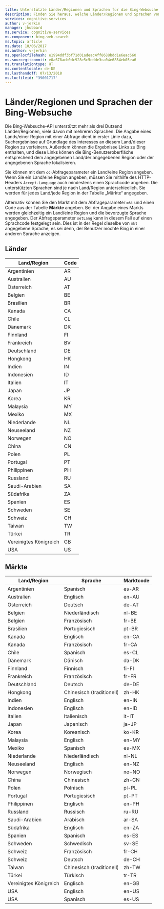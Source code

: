 ```yaml
---
title: Unterstützte Länder/Regionen und Sprachen für die Bing-Websuche-API in Azure | Microsoft-Dokumentation
description: Finden Sie heraus, welche Länder/Regionen und Sprachen von der Bing-Websuche-API unterstützt werden.
services: cognitive-services
author: v-jerkin
manager: jhubbard
ms.service: cognitive-services
ms.component: bing-web-search
ms.topic: article
ms.date: 10/06/2017
ms.author: v-jerkin
ms.openlocfilehash: e1994ddf3bf71d01adeac4ff8688bdd1e6eac660
ms.sourcegitcommit: e0a678acb0dc928e5c5edde3ca04e6854eb05ea6
ms.translationtype: HT
ms.contentlocale: de-DE
ms.lasthandoff: 07/13/2018
ms.locfileid: "39001717"
---
```

# <a name="bing-web-search-countriesregions-and-languages"></a>Länder/Regionen und Sprachen der Bing-Websuche

Die Bing-Websuche-API unterstützt mehr als drei Dutzend Länder/Regionen, viele davon mit mehreren Sprachen. Die Angabe eines Lands/einer Region mit einer Abfrage dient in erster Linie dazu, Suchergebnisse auf Grundlage des Interesses an diesem Land/dieser Region zu verfeinern. Außerdem können die Ergebnisse Links zu Bing enthalten, und diese Links können die Bing-Benutzeroberfläche entsprechend dem angegebenen Land/der angegebenen Region oder der angegebenen Sprache lokalisieren.

Sie können mit dem `cc`-Abfrageparameter ein Land/eine Region angeben. Wenn Sie ein Land/eine Region angeben, müssen Sie mithilfe des HTTP-Headers `Accept-Language` auch mindestens einen Sprachcode angeben. Die unterstützten Sprachen sind je nach Land/Region unterschiedlich. Sie werden für jedes Land/jede Region in der Tabelle „Märkte“ angegeben.

Alternativ können Sie den Markt mit dem Abfrageparameter `mkt` und einen Code aus der Tabelle **Märkte** angeben. Bei der Angabe eines Markts werden gleichzeitig ein Land/eine Region und die bevorzugte Sprache angegeben. Der Abfrageparameter `setLang` kann in diesem Fall auf einen Sprachcode festgelegt sein. Dies ist in der Regel dieselbe von `mkt` angegebene Sprache, es sei denn, der Benutzer möchte Bing in einer anderen Sprache anzeigen.

## <a name="countries"></a>Länder

|Land/Region|Code|
|-------|----|
|Argentinien|AR|
|Australien|AU|
|Österreich|AT|
|Belgien|BE|
|Brasilien|BR|
|Kanada|CA|
|Chile|CL|
|Dänemark|DK|
|Finnland|FI|
|Frankreich|BV|
|Deutschland|DE|
|Hongkong|HK|
|Indien|IN|
|Indonesien|ID|
|Italien|IT|
|Japan|JP|
|Korea|KR|
|Malaysia|MY|
|Mexiko|MX|
|Niederlande|NL|
|Neuseeland|NZ|
|Norwegen|NO|
|China|CN|
|Polen|PL|
|Portugal|PT|
|Philippinen|PH|
|Russland|RU|
|Saudi-Arabien|SA|
|Südafrika|ZA|
|Spanien|ES|
|Schweden|SE|
|Schweiz|CH|
|Taiwan|TW|
|Türkei|TR|
|Vereinigtes Königreich|GB|
|USA|US|


## <a name="markets"></a>Märkte

|Land/Region|Sprache|Marktcode|
|-------|--------|-----------|
|Argentinien|Spanisch|es-AR|
|Australien|Englisch|en-AU|
|Österreich|Deutsch|de-AT|
|Belgien|Niederländisch|nl-BE|
|Belgien|Französisch|fr-BE|
|Brasilien|Portugiesisch|pt-BR|
|Kanada|Englisch|en-CA|
|Kanada|Französisch|fr-CA|
|Chile|Spanisch|es-CL|
|Dänemark|Dänisch|da-DK|
|Finnland|Finnisch|fi-FI|
|Frankreich|Französisch|fr-FR|
|Deutschland|Deutsch|de-DE|
|Hongkong|Chinesisch (traditionell)|zh-HK|
|Indien|Englisch|en-IN|
|Indonesien|Englisch|en-ID|
|Italien|Italienisch|it-IT|
|Japan|Japanisch|ja-JP|
|Korea|Koreanisch|ko-KR|
|Malaysia|Englisch|en-MY|
|Mexiko|Spanisch|es-MX|
|Niederlande|Niederländisch|nl-NL|
|Neuseeland|Englisch|en-NZ|
|Norwegen|Norwegisch|no-NO|
|China|Chinesisch|zh-CN|
|Polen|Polnisch|pl-PL|
|Portugal|Portugiesisch|pt-PT|
|Philippinen|Englisch|en-PH|
|Russland|Russisch|ru-RU|
|Saudi-Arabien|Arabisch|ar-SA|
|Südafrika|Englisch|en-ZA|
|Spanien|Spanisch|es-ES|
|Schweden|Schwedisch|sv-SE|
|Schweiz|Französisch|fr-CH|
|Schweiz|Deutsch|de-CH|
|Taiwan|Chinesisch (traditionell)|zh-TW|
|Türkei|Türkisch|tr-TR|
|Vereinigtes Königreich|Englisch|en-GB|
|USA|Englisch|en-US|
|USA|Spanisch|es-US|
